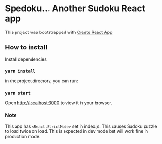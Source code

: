 # Spedoku... Another Sudoku React app

This project was bootstrapped with [Create React App](https://github.com/facebook/create-react-app).

## How to install
Install dependencies
### `yarn install`

In the project directory, you can run:

### `yarn start`


Open [http://localhost:3000](http://localhost:3000) to view it in your browser.

### Note
This app has `<React.StrictMode>` set in index.js. This causes Sudoku puzzle to load twice on load. This is expected in dev mode but will work fine in production mode.
